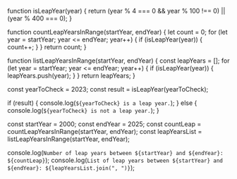 function isLeapYear(year) {
  return (year % 4 === 0 && year % 100 !== 0) || (year % 400 === 0);
}

function countLeapYearsInRange(startYear, endYear) {
  let count = 0;
  for (let year = startYear; year <= endYear; year++) {
    if (isLeapYear(year)) {
      count++;
    }
  }
  return count;
}

function listLeapYearsInRange(startYear, endYear) {
  const leapYears = [];
  for (let year = startYear; year <= endYear; year++) {
    if (isLeapYear(year)) {
      leapYears.push(year);
    }
  }
  return leapYears;
}

const yearToCheck = 2023;
const result = isLeapYear(yearToCheck);

if (result) {
  console.log(`${yearToCheck} is a leap year.`);
} else {
  console.log(`${yearToCheck} is not a leap year.`);
}

const startYear = 2000;
const endYear = 2025;
const countLeap = countLeapYearsInRange(startYear, endYear);
const leapYearsList = listLeapYearsInRange(startYear, endYear);

console.log(`Number of leap years between ${startYear} and ${endYear}: ${countLeap}`);
console.log(`List of leap years between ${startYear} and ${endYear}: ${leapYearsList.join(", ")}`);
